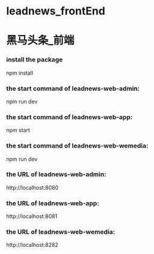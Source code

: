 # leadnews_frontEnd
# 黑马头条_前端

### install the package
npm install

### the start command of leadnews-web-admin:
npm run dev

### the start command of leadnews-web-app:
npm start

### the start command of leadnews-web-wemedia:
npm run dev

### the URL of leadnews-web-admin:
http://localhost:8080

### the URL of leadnews-web-app:
http://localhost:8081

### the URL of leadnews-web-wemedia:
http://localhost:8282